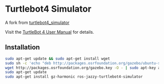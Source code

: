 # Turtlebot4 Simulator
A fork from [turtlebot4_simulator](https://github.com/turtlebot/turtlebot_simulator)

Visit the [TurtleBot 4 User Manual](https://turtlebot.github.io/turtlebot4-user-manual/software/turtlebot4_simulator.html) for details.

## Installation
```bash
sudo apt-get update && sudo apt-get install wget
sudo sh -c 'echo "deb http://packages.osrfoundation.org/gazebo/ubuntu-stable `lsb_release -cs` main" > /etc/apt/sources.list.d/gazebo-stable.list'
wget http://packages.osrfoundation.org/gazebo.key -O - | sudo apt-key add -
sudo apt-get update
sudo apt-get install gz-harmonic ros-jazzy-turtlebot4-simulator
```
